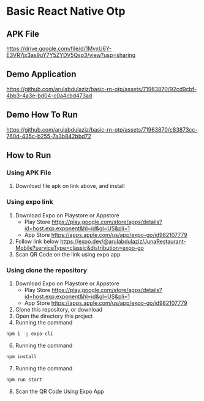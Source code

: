# Basic React Native Otp

## APK File
https://drive.google.com/file/d/1MvxU6Y-E3VR7jx3as9uY7Y5ZYDV5Qsp3/view?usp=sharing

## Demo Application
https://github.com/arulabdulaziz/basic-rn-otp/assets/71963870/92cd9cbf-4bb3-4a3e-bd04-c0a4cbd473ad

## Demo How To Run
https://github.com/arulabdulaziz/basic-rn-otp/assets/71963870/c83873cc-760d-435c-b255-7a3b842bbd72

## How to Run

### Using APK File

1. Download file apk on link above, and install

### Using expo link

1.  Download Expo on Playstore or Appstore
    - Play Store
      https://play.google.com/store/apps/details?id=host.exp.exponent&hl=id&gl=US&pli=1
    - App Store
      https://apps.apple.com/us/app/expo-go/id982107779
2.  Follow link below
    https://expo.dev/@arulabdulaziz/JunaRestaurant-Mobile?serviceType=classic&distribution=expo-go
3.  Scan QR Code on the link using expo app

### Using clone the repository

1.  Download Expo on Playstore or Appstore
    - Play Store
      https://play.google.com/store/apps/details?id=host.exp.exponent&hl=id&gl=US&pli=1
    - App Store
      https://apps.apple.com/us/app/expo-go/id982107779
2.  Clone this repository, or download
3.  Open the directory this project
4.  Running the command

```bash
npm i -g expo-cli
```

6.  Running the command

```bash
npm install
```

7.  Running the command

```bash
npm run start
```

8.  Scan the QR Code Using Expo App
